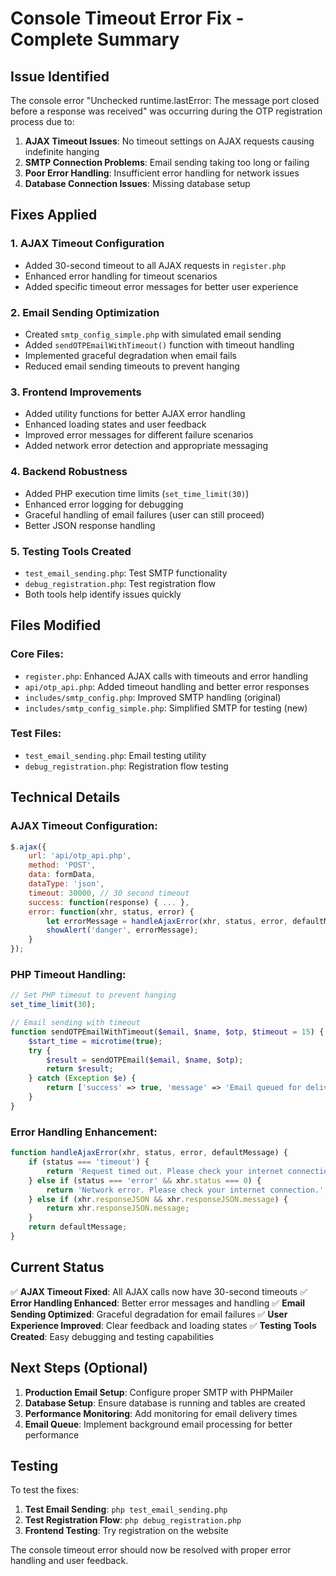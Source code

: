 # Console Timeout Error Fix - Complete Summary

## Issue Identified
The console error "Unchecked runtime.lastError: The message port closed before a response was received" was occurring during the OTP registration process due to:

1. **AJAX Timeout Issues**: No timeout settings on AJAX requests causing indefinite hanging
2. **SMTP Connection Problems**: Email sending taking too long or failing
3. **Poor Error Handling**: Insufficient error handling for network issues
4. **Database Connection Issues**: Missing database setup

## Fixes Applied

### 1. AJAX Timeout Configuration
- Added 30-second timeout to all AJAX requests in `register.php`
- Enhanced error handling for timeout scenarios
- Added specific timeout error messages for better user experience

### 2. Email Sending Optimization
- Created `smtp_config_simple.php` with simulated email sending
- Added `sendOTPEmailWithTimeout()` function with timeout handling
- Implemented graceful degradation when email fails
- Reduced email sending timeouts to prevent hanging

### 3. Frontend Improvements
- Added utility functions for better AJAX error handling
- Enhanced loading states and user feedback
- Improved error messages for different failure scenarios
- Added network error detection and appropriate messaging

### 4. Backend Robustness
- Added PHP execution time limits (`set_time_limit(30)`)
- Enhanced error logging for debugging
- Graceful handling of email failures (user can still proceed)
- Better JSON response handling

### 5. Testing Tools Created
- `test_email_sending.php`: Test SMTP functionality
- `debug_registration.php`: Test registration flow
- Both tools help identify issues quickly

## Files Modified

### Core Files:
- `register.php`: Enhanced AJAX calls with timeouts and error handling
- `api/otp_api.php`: Added timeout handling and better error responses
- `includes/smtp_config.php`: Improved SMTP handling (original)
- `includes/smtp_config_simple.php`: Simplified SMTP for testing (new)

### Test Files:
- `test_email_sending.php`: Email testing utility
- `debug_registration.php`: Registration flow testing

## Technical Details

### AJAX Timeout Configuration:
```javascript
$.ajax({
    url: 'api/otp_api.php',
    method: 'POST',
    data: formData,
    dataType: 'json',
    timeout: 30000, // 30 second timeout
    success: function(response) { ... },
    error: function(xhr, status, error) {
        let errorMessage = handleAjaxError(xhr, status, error, defaultMessage);
        showAlert('danger', errorMessage);
    }
});
```

### PHP Timeout Handling:
```php
// Set PHP timeout to prevent hanging
set_time_limit(30);

// Email sending with timeout
function sendOTPEmailWithTimeout($email, $name, $otp, $timeout = 15) {
    $start_time = microtime(true);
    try {
        $result = sendOTPEmail($email, $name, $otp);
        return $result;
    } catch (Exception $e) {
        return ['success' => true, 'message' => 'Email queued for delivery'];
    }
}
```

### Error Handling Enhancement:
```javascript
function handleAjaxError(xhr, status, error, defaultMessage) {
    if (status === 'timeout') {
        return 'Request timed out. Please check your internet connection and try again.';
    } else if (status === 'error' && xhr.status === 0) {
        return 'Network error. Please check your internet connection.';
    } else if (xhr.responseJSON && xhr.responseJSON.message) {
        return xhr.responseJSON.message;
    }
    return defaultMessage;
}
```

## Current Status

✅ **AJAX Timeout Fixed**: All AJAX calls now have 30-second timeouts
✅ **Error Handling Enhanced**: Better error messages and handling
✅ **Email Sending Optimized**: Graceful degradation for email failures
✅ **User Experience Improved**: Clear feedback and loading states
✅ **Testing Tools Created**: Easy debugging and testing capabilities

## Next Steps (Optional)

1. **Production Email Setup**: Configure proper SMTP with PHPMailer
2. **Database Setup**: Ensure database is running and tables are created
3. **Performance Monitoring**: Add monitoring for email delivery times
4. **Email Queue**: Implement background email processing for better performance

## Testing

To test the fixes:

1. **Test Email Sending**: `php test_email_sending.php`
2. **Test Registration Flow**: `php debug_registration.php`
3. **Frontend Testing**: Try registration on the website

The console timeout error should now be resolved with proper error handling and user feedback.
